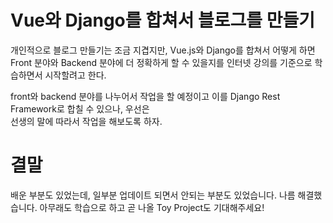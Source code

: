 <h1>Vue와 Django를 합쳐서 블로그를 만들기</h1>
개인적으로 블로그 만들기는 조금 지겹지만, Vue.js와 Django를 합쳐서 어떻게 하면<br>
Front 분야와 Backend 분야에 더 정확하게 할 수 있을지를 인터넷 강의를 기준으로 학습하면서 시작할려고 한다.

front와 backend 분야를 나누어서 작업을 할 예정이고 이를 Django Rest Framework로 합칠 수 있으나, 우선은<br>
선생의 말에 따라서 작업을 해보도록 하자.

<h1>결말</h1>
배운 부분도 있었는데, 일부분 업데이트 되면서 안되는 부분도 있었습니다. 나름 해결했습니다. 아무래도 학습으로 하고
곧 나올 Toy Project도 기대해주세요!
